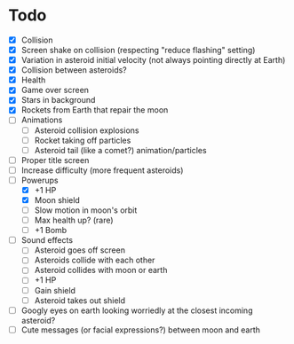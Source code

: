 # Todo

* [x] Collision
* [x] Screen shake on collision (respecting "reduce flashing" setting)
* [x] Variation in asteroid initial velocity (not always pointing directly at Earth)
* [x] Collision between asteroids?
* [x] Health
* [x] Game over screen
* [x] Stars in background
* [x] Rockets from Earth that repair the moon
* [ ] Animations
    * [ ] Asteroid collision explosions
    * [ ] Rocket taking off particles
    * [ ] Asteroid tail (like a comet?) animation/particles
* [ ] Proper title screen
* [ ] Increase difficulty (more frequent asteroids)
* [ ] Powerups
    * [x] +1 HP
    * [x] Moon shield
    * [ ] Slow motion in moon's orbit
    * [ ] Max health up? (rare)
    * [ ] +1 Bomb
* [ ] Sound effects
    * [ ] Asteroid goes off screen
    * [ ] Asteroids collide with each other
    * [ ] Asteroid collides with moon or earth
    * [ ] +1 HP
    * [ ] Gain shield
    * [ ] Asteroid takes out shield
* [ ] Googly eyes on earth looking worriedly at the closest incoming asteroid?
* [ ] Cute messages (or facial expressions?) between moon and earth
